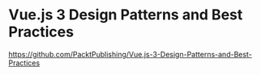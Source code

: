 # Vue.js 3 Design Patterns and Best Practices

https://github.com/PacktPublishing/Vue.js-3-Design-Patterns-and-Best-Practices
